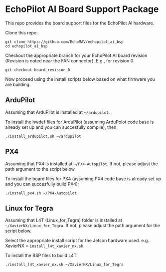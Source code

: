 # EchoPilot AI Board Support Package

This repo provides the board support files for the EchoPilot AI hardware.  

Clone this repo:  
```
git clone https://github.com/EchoMAV/echopilot_ai_bsp
cd echopilot_ai_bsp
```
Checkout the appropriate branch for your EchoPilot AI board revision (Revision is noted near the FAN connector). E.g., for revision 0:  
```
git checkout board_revision_0
```
Now proceed using the install scripts below based on what firmware you are building.

## ArduPilot

Assuming that ArduPilot is installed at `~/ardupilot`.    

To install the hwdef files for ArduPilot (assuming ArduPolot code base is already set up and you can succesfully compile), then:
```
./install_ardupilot.sh ~/ardupilot
```

## PX4

Assuming that PX4 is installed at `~/PX4-Autopilot`. If not, please adjust the path argument to the script below.  

To install the board files for PX4 (assuming PX4 code base is already set up and you can succesfully build PX4):
```
./install_px4.sh ~/PX4-Autopilot
```

## Linux for Tegra

Assuming that L4T (Linux_for_Tegra) folder is installed at `~/XavierNX/Linux_for_Tegra`. If not, please adjust the path argument for the script below.  

Select the appropriate install script for the Jetson hardware used. e.g. XavierNX = `install_l4t_xavier_nx.sh`.  

To install the BSP files to build L4T:
```
./install_l4t_xavier_nx.sh ~/XavierNX/Linux_for_Tegra
```
